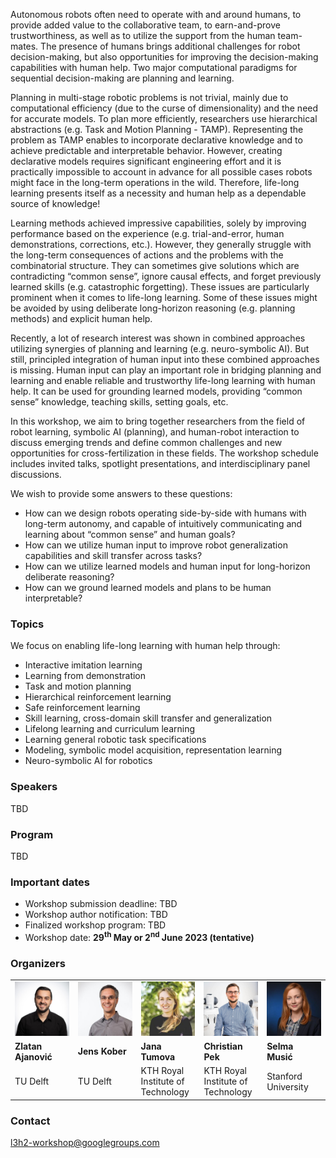 
Autonomous robots often need to operate with and around humans, to provide added value to the collaborative team, to earn-and-prove trustworthiness, as well as to utilize the support from the human team-mates. The presence of humans brings additional challenges for robot decision-making, but also opportunities for improving the decision-making capabilities with human help. Two major computational paradigms for sequential decision-making are planning and learning.

Planning in multi-stage robotic problems is not trivial, mainly due to computational efficiency (due to the curse of dimensionality) and the need for accurate models. To plan more efficiently, researchers use hierarchical abstractions (e.g. Task and Motion Planning - TAMP). Representing the problem as TAMP enables to incorporate declarative knowledge and to achieve predictable and interpretable behavior. However, creating declarative models requires significant engineering effort and it is practically impossible to account in advance for all possible cases robots might face in the long-term operations in the wild. Therefore, life-long learning presents itself as a necessity and human help as a dependable source of knowledge! 

Learning methods achieved impressive capabilities, solely by improving performance based on the experience (e.g. trial-and-error, human demonstrations, corrections, etc.). However, they generally struggle with the long-term consequences of actions and the problems with the combinatorial structure. They can sometimes give solutions which are contradicting “common sense”, ignore causal effects, and forget previously learned skills (e.g. catastrophic forgetting). These issues are particularly prominent when it comes to life-long learning. Some of these issues might be avoided by using deliberate long-horizon reasoning (e.g. planning methods) and explicit human help.

Recently, a lot of research interest was shown in combined approaches utilizing synergies of planning and learning (e.g. neuro-symbolic AI). But still, principled integration of human input into these combined approaches is missing. Human input can play an important role in bridging planning and learning and enable reliable and trustworthy life-long learning with human help. It can be used for grounding learned models, providing “common sense” knowledge, teaching skills, setting goals, etc.

In this workshop, we aim to bring together researchers from the field of robot learning, symbolic AI (planning), and human-robot interaction to discuss emerging trends and define common challenges and new opportunities for cross-fertilization in these fields. The workshop schedule includes invited talks, spotlight presentations, and interdisciplinary panel discussions.   

We wish to provide some answers to these questions:
- How can we design robots operating side-by-side with humans with long-term autonomy, and capable of intuitively communicating and learning about “common sense” and human goals? 
- How can we utilize human input to improve robot generalization capabilities and skill transfer across tasks?
- How can we utilize learned models and human input for long-horizon deliberate reasoning? 
- How can we ground learned models and plans to be human interpretable? 

### Topics
We focus on enabling life-long learning with human help through:
- Interactive imitation learning
- Learning from demonstration
- Task and motion planning
- Hierarchical reinforcement learning
- Safe reinforcement learning
- Skill learning, cross-domain skill transfer and generalization
- Lifelong learning and curriculum learning
- Learning general robotic task specifications
- Modeling, symbolic model acquisition, representation learning
- Neuro-symbolic AI for robotics 


### Speakers 

TBD

### Program

TBD

### Important dates

- Workshop submission deadline: TBD
- Workshop author notification: TBD
- Finalized workshop program: TBD
- Workshop date: **29<sup>th</sup> May or 2<sup>nd</sup> June 2023 (tentative)**

### Organizers 


<table width="100%">
  <tr>
    <td width="20%"> <img src="/docs/assets/images/zlatan.jpg" alt= ""></td>
    <td width="20%"> <img src="/docs/assets/images/jens.jpeg" alt= "" ></td>
    <td width="20%"> <img src="/docs/assets/images/tumova.jpeg" alt= "" ></td>
    <td width="20%"> <img src="/docs/assets/images/chris.jpg" alt= ""></td>
    <td width="20%"> <img src="/docs/assets/images/selma.jpg" alt= ""></td>
  </tr>  
  <tr>
    <td><b>Zlatan Ajanović</b></td>
    <td><b>Jens Kober</b></td>
    <td><b>Jana Tumova</b></td>
    <td><b>Christian Pek</b></td>
    <td><b>Selma Musić</b></td>
  </tr> 
  
  <tr>
    <td>TU Delft</td>
    <td>TU Delft</td>
    <td>KTH Royal Institute of Technology</td>
    <td>KTH Royal Institute of Technology</td>
    <td>Stanford University</td>
  </tr> 
</table>

### Contact

[l3h2-workshop@googlegroups.com](mailto:l3h2-workshop@googlegroups.com)
